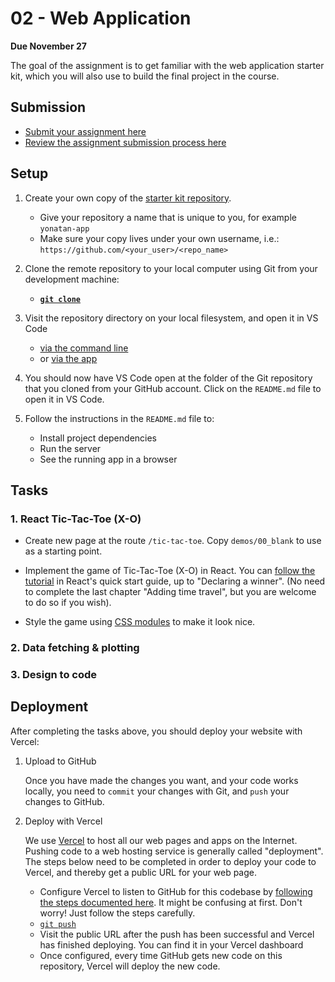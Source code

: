 # 02 - Web Application

**Due November 27**

The goal of the assignment is to get familiar with the web application starter
kit, which you will also use to build the final project in the course.

## Submission

- [Submit your assignment here](https://github.com/product-jam-2025/course/issues/3)
- [Review the assignment submission process here](https://github.com/product-jam-2025/course#assignments)

## Setup

1. Create your own copy of the
   [starter kit repository](https://github.com/product-jam-2025/starter-kit).

   - Give your repository a name that is unique to you, for example
     `yonatan-app`
   - Make sure your copy lives under your own username, i.e.:
     `https://github.com/<your_user>/<repo_name>`

2. Clone the remote repository to your local computer using Git from your
   development machine:
   - **[`git clone`](https://docs.github.com/en/repositories/creating-and-managing-repositories/cloning-a-repository)**
3. Visit the repository directory on your local filesystem, and open it in VS
   Code
   - [via the command line](https://code.visualstudio.com/docs/editor/command-line#_launching-from-command-line)
   - or [via the app](https://code.visualstudio.com/docs/introvideos/basics)
4. You should now have VS Code open at the folder of the Git repository that you
   cloned from your GitHub account. Click on the `README.md` file to open it in
   VS Code.
5. Follow the instructions in the `README.md` file to:
   - Install project dependencies
   - Run the server
   - See the running app in a browser

## Tasks

### 1. React Tic-Tac-Toe (X-O)

- Create new page at the route `/tic-tac-toe`. Copy `demos/00_blank` to use as a
  starting point.

- Implement the game of Tic-Tac-Toe (X-O) in React. You can
  [follow the tutorial](https://react.dev/learn/tutorial-tic-tac-toe) in React's
  quick start guide, up to "Declaring a winner". (No need to complete the last
  chapter "Adding time travel", but you are welcome to do so if you wish).

- Style the game using
  [CSS modules](https://nextjs.org/docs/app/building-your-application/styling)
  to make it look nice.

### 2. Data fetching & plotting

### 3. Design to code

## Deployment

After completing the tasks above, you should deploy your website with Vercel:

1. Upload to GitHub

   Once you have made the changes you want, and your code works locally, you
   need to `commit` your changes with Git, and `push` your changes to GitHub.

2. Deploy with Vercel

   We use [Vercel](https://vercel.com) to host all our web pages and apps on the
   Internet. Pushing code to a web hosting service is generally called
   "deployment". The steps below need to be completed in order to deploy your
   code to Vercel, and thereby get a public URL for your web page.

   - Configure Vercel to listen to GitHub for this codebase by
     [following the steps documented here](https://vercel.com/docs/concepts/git#deploying-a-git-repository).
     It might be confusing at first. Don't worry! Just follow the steps
     carefully.
   - [`git push`](https://docs.github.com/en/get-started/using-git/pushing-commits-to-a-remote-repository)
   - Visit the public URL after the push has been successful and Vercel has
     finished deploying. You can find it in your Vercel dashboard
   - Once configured, every time GitHub gets new code on this repository, Vercel
     will deploy the new code.

